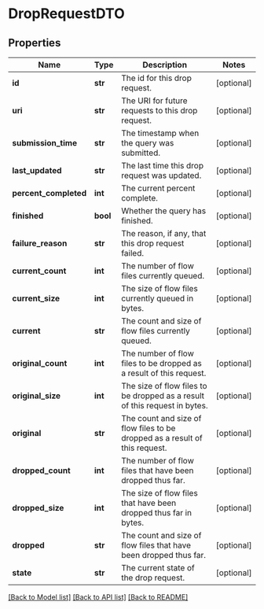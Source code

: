 # DropRequestDTO

## Properties
Name | Type | Description | Notes
------------ | ------------- | ------------- | -------------
**id** | **str** | The id for this drop request. | [optional] 
**uri** | **str** | The URI for future requests to this drop request. | [optional] 
**submission_time** | **str** | The timestamp when the query was submitted. | [optional] 
**last_updated** | **str** | The last time this drop request was updated. | [optional] 
**percent_completed** | **int** | The current percent complete. | [optional] 
**finished** | **bool** | Whether the query has finished. | [optional] 
**failure_reason** | **str** | The reason, if any, that this drop request failed. | [optional] 
**current_count** | **int** | The number of flow files currently queued. | [optional] 
**current_size** | **int** | The size of flow files currently queued in bytes. | [optional] 
**current** | **str** | The count and size of flow files currently queued. | [optional] 
**original_count** | **int** | The number of flow files to be dropped as a result of this request. | [optional] 
**original_size** | **int** | The size of flow files to be dropped as a result of this request in bytes. | [optional] 
**original** | **str** | The count and size of flow files to be dropped as a result of this request. | [optional] 
**dropped_count** | **int** | The number of flow files that have been dropped thus far. | [optional] 
**dropped_size** | **int** | The size of flow files that have been dropped thus far in bytes. | [optional] 
**dropped** | **str** | The count and size of flow files that have been dropped thus far. | [optional] 
**state** | **str** | The current state of the drop request. | [optional] 

[[Back to Model list]](../README.md#documentation-for-models) [[Back to API list]](../README.md#documentation-for-api-endpoints) [[Back to README]](../README.md)


